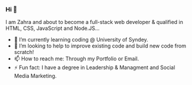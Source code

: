 ### Hi 👋

I am Zahra and about to become a full-stack web developer & qualified in HTML, CSS, JavaScript and Node.JS...

- 🌱 I’m currently learning coding @ University of Syndey.
- 🤔 I’m looking to help to improve existing code and build new code from scratch!
- 📫 How to reach me: Through my Portfolio or Email.
- ⚡ Fun fact: I have a degree in Leadership & Managment and Social Media Marketing.
